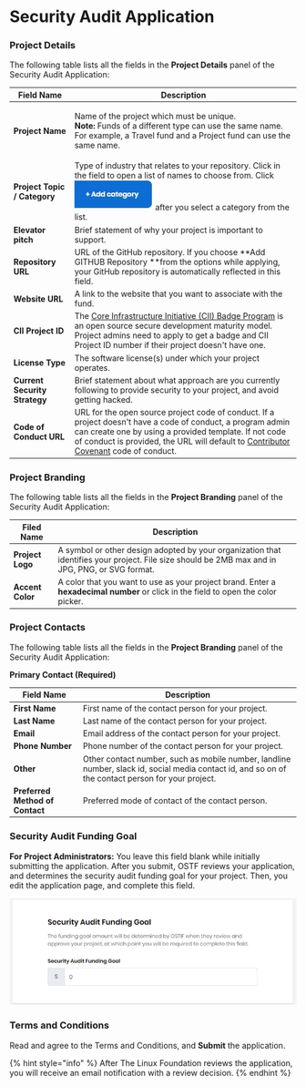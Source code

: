 # Security Audit Application

### Project Details

The following table lists all the fields in the **Project Details** panel of the Security Audit Application:

| Field Name                    | Description                                                                                                                                                                                                                                                                                                                       |
| ----------------------------- | --------------------------------------------------------------------------------------------------------------------------------------------------------------------------------------------------------------------------------------------------------------------------------------------------------------------------------- |
| **Project Name**              | <p>Name of the project which must be unique.<br><strong>Note: </strong>Funds of a different type can use the same name. For example, a Travel fund and a Project fund can use the same name.</p>                                                                                                                                  |
| **Project Topic / Category**  | Type of industry that relates to your repository. Click in the field to open a list of names to choose from. Click ![](<../.gitbook/assets/18088098 (3) (2) (1).jpg>) after you select a category from the list.                                                                                                                  |
| **Elevator pitch**            | Brief statement of why your project is important to support.                                                                                                                                                                                                                                                                      |
| **Repository URL**            | URL of the GitHub repository. If you choose **Add GITHUB Repository **from the options while applying, your GitHub repository is automatically reflected in this field.                                                                                                                                                           |
| **Website URL**               | A link to the website that you want to associate with the fund.                                                                                                                                                                                                                                                                   |
| **CII Project ID**            | The [Core Infrastructure Initiative (CII) Badge Program](https://www.coreinfrastructure.org/programs/badge-program/) is an open source secure development maturity model. Project admins need to apply to get a badge and CII Project ID number if their project doesn't have one.                                                |
| **License Type**              | The software license(s) under which your project operates.                                                                                                                                                                                                                                                                        |
| **Current Security Strategy** | Brief statement about what approach are you currently following to provide security to your project, and avoid getting hacked.                                                                                                                                                                                                    |
| **Code of Conduct URL**       | URL for the open source project code of conduct. If a project doesn't have a code of conduct, a program admin can create one by using a provided template. If not code of conduct is provided, the URL will default to [Contributor Covenant](https://www.contributor-covenant.org/version/1/4/code-of-conduct) code of conduct.  |

### Project Branding

The following table lists all the fields in the **Project Branding** panel of the Security Audit Application:

| Filed Name       | Description                                                                                                                                     |
| ---------------- | ----------------------------------------------------------------------------------------------------------------------------------------------- |
| **Project Logo** | A symbol or other design adopted by your organization that identifies your project. File size should be 2MB max and in JPG, PNG, or SVG format. |
| **Accent Color** | A color that you want to use as your project brand. Enter a **hexadecimal number** or click in the field to open the color picker.              |

### Project Contacts

The following table lists all the fields in the **Project Branding** panel of the Security Audit Application:

**Primary Contact (Required)**

| **Field Name**                  | **Description**                                                                                                                                    |
| ------------------------------- | -------------------------------------------------------------------------------------------------------------------------------------------------- |
| **First Name**                  | First name of the contact person for your project.                                                                                                 |
| **Last Name**                   | Last name of the contact person for your project.                                                                                                  |
| **Email**                       | Email address of the contact person for your project.                                                                                              |
| **Phone Number**                | Phone number of the contact person for your project.                                                                                               |
| **Other**                       | Other contact number, such as mobile number, landline number, slack id, social media contact id, and so on of the contact person for your project. |
| **Preferred Method of Contact** | Preferred mode of contact of the contact person.                                                                                                   |

### Security Audit Funding Goal

**For Project Administrators:** You leave this field blank while initially submitting the application. After you submit, OSTF reviews your application, and determines the security audit funding goal for your project. Then, you edit the application page, and complete this field.

![security audit funding goal](<../.gitbook/assets/security audit funding goal.png>)

### Terms and Conditions

Read and agree to the Terms and Conditions, and **Submit** the application.

{% hint style="info" %}
After The Linux Foundation reviews the application, you will receive an email notification with a review decision. 
{% endhint %}
